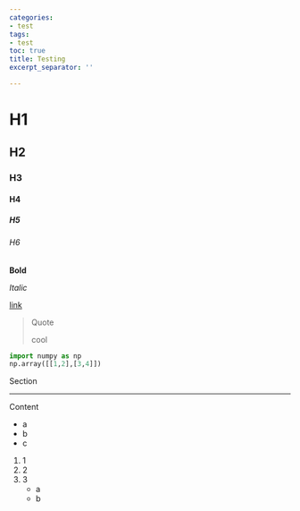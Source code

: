 ```yaml
---
categories:
- test
tags:
- test
toc: true
title: Testing
excerpt_separator: ''

---
```

# H1

## H2

### H3

#### H4

##### H5

###### H6

**Bold**

_Italic_

[link](http://www.example.com "a link")

> Quote
>
> cool

```python
import numpy as np    
np.array([[1,2],[3,4]])
```

Section

***

Content

* a
* b
* c

1. 1
2. 2
3. 3
   * a
   * b